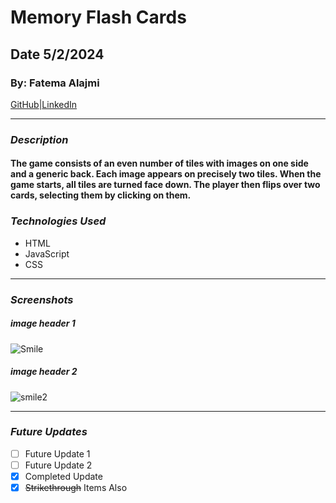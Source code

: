 # Memory Flash Cards
## Date 5/2/2024
### By: Fatema Alajmi


[GitHub](https://github.com/fatemaajmi)|[LinkedIn](https://www.linkedin.com/in/fatema-alajmi-0338b0290?utm_source=share&utm_campaign=share_via&utm_content=profile&utm_medium=ios_app)


***
### *Description*
#### The game consists of an even number of tiles with images on one side and a generic back. Each image appears on precisely two tiles. When the game starts, all tiles are turned face down. The player then flips over two cards, selecting them by clicking on them.

### ***Technologies Used***
* HTML
* JavaScript
* CSS
***



### ***Screenshots***

##### image header 1
![Smile]()

##### image header 2
![smile2]()

***

### ***Future Updates***

- [ ] Future Update 1
- [ ] Future Update 2
- [x] Completed Update
- [x] ~~Strikethrough~~ Items Also
